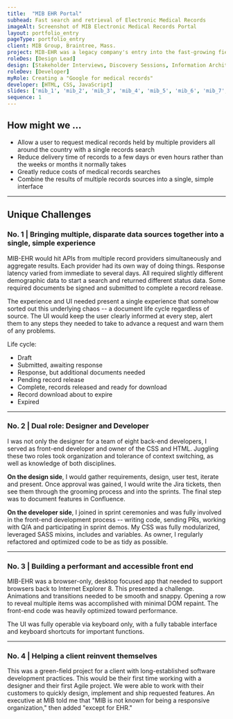 ```yaml
---
title:  "MIB EHR Portal"
subhead: Fast search and retrieval of Electronic Medical Records
imageAlt: Screenshot of MIB Electronic Medical Records Portal
layout: portfolio_entry
pageType: portfolio_entry
client: MIB Group, Braintree, Mass.
project: MIB-EHR was a legacy company's entry into the fast-growing field of electronic medical records for life insurance companies. It delivered records from multiple vendors, cut weeks off delivery times and hugely reduced costs. I designed, built and delivered a simple, perfomant front end and wrote extensive documentation.
roleDes: [Design Lead]
design: [Stakeholder Interviews, Discovery Sessions, Information Architecture, Visual Design, Typography, Prototypes, User Testing, Design System, Documentation, User Stories and Jira]
roleDev: [Developer]
myRole: Creating a "Google for medical records" 
developer: [HTML, CSS, JavaScript]
slides: ['mib_1', 'mib_2', 'mib_3', 'mib_4', 'mib_5', 'mib_6', 'mib_7', 'mib_8', 'mib_9', 'mib_10', 'mib_11', 'mib_12', 'mib_13']
sequence: 1
---
```

## How might we ...

* Allow a user to request medical records held by multiple providers all around the country with a single records search
* Reduce delivery time of records to a few days or even hours rather than the weeks or months it normally takes
* Greatly reduce costs of medical records searches 
* Combine the results of multiple records sources into a single, simple interface

___

## Unique Challenges

### No. 1 | Bringing multiple, disparate data sources together into a single, simple experience

MIB-EHR would hit APIs from multiple record providers simultaneously and aggregate results. Each provider had its own way of doing things. Response latency varied from immediate to several days. All required slightly different demographic data to start a search and returned different status data. Some required documents be signed and submitted to complete a record release. 

The experience and UI needed present a single experience that somehow sorted out this underlying chaos -- a document life cycle  regardless of source. The UI would keep the user clearly informed at every step, alert them to any steps they needed to take to advance a request and warn them of any problems. 

Life cycle:

* Draft
* Submitted, awaiting response
* Response, but additional documents needed
* Pending record release
* Complete, records released and ready for download
* Record download about to expire
* Expired

___

### No. 2 | Dual role: Designer and Developer

I was not only the designer for a team of eight back-end developers, I served as front-end developer and owner of the CSS and HTML. Juggling these two roles took organization and tolerance of context switching, as well as knowledge of both disciplines.

**On the design side**, I would gather requirements, design, user test, iterate and present. Once approval was gained, I would write the Jira tickets, then see them through the grooming process and into the sprints. The final step was to document features in Confluence. 

**On the developer side**, I joined in sprint ceremonies and was fully involved in the front-end development process -- writing code, sending PRs, working with Q/A and participating in sprint demos. My CSS was fully modularized, leveraged SASS mixins, includes and variables. As owner, I regularly refactored and optimized code to be as tidy as possible. 

___

### No. 3 | Building a performant and accessible front end

MIB-EHR was a browser-only, desktop focused app that needed to support browsers back to Internet Explorer 8. This presented a challenge. Animations and transitions needed to be smooth and snappy. Opening a row to reveal multiple items was accomplished with minimal DOM repaint. The front-end code was heavily optimized toward performance. 

The UI was fully operable via keyboard only, with a fully tabable interface and keyboard shortcuts for important functions. 

___

### No. 4 | Helping a client reinvent themselves

This was a green-field project for a client with long-established software development practices. This would be their first time working with a designer and their first Agile project. We were able to work with their customers to quickly design, implement and ship requested features. An executive at MIB told me that "MIB is not known for being a responsive organization," then added "except for EHR." 